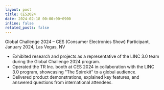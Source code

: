 ```yaml
---
layout: post
title: CES2024
date: 2024-02-18 00:00:00+0900
inline: false
related_posts: false
---
```

Global Challenge 2024 – CES (Consumer Electronics Show)
Participant, January 2024, Las Vegas, NV

<ul>
    <li>Exhibited research and projects as a representative of the LINC 3.0 team during the Global Challenge 2024 program.</li>
    <li>Operated the TR Inc. booth at CES 2024 in collaboration with the LINC 3.0 program, showcasing "The Spirokit" to a global audience.</li>
    <li>Delivered product demonstrations, explained key features, and answered questions from international attendees.</li>
</ul>